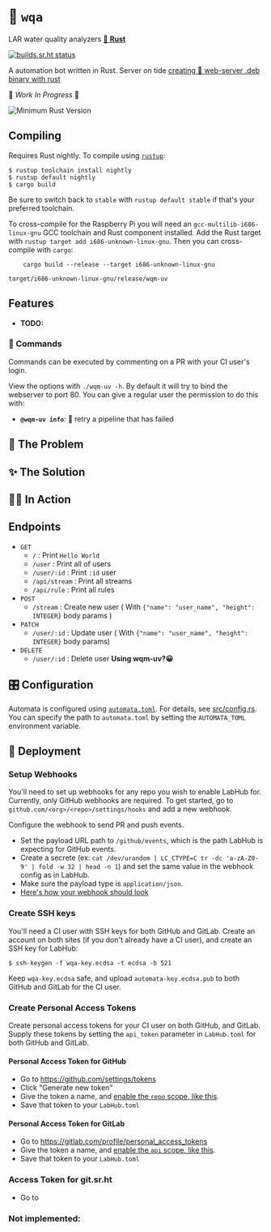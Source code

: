 #  `wqa`

LAR water quality analyzers  [🦀 **Rust**](https://github.com/wasmerio/wasmer-rust-example)

<!-- ![pipeline status](https://travis-ci.org/lar-ag/wqm-uv.svg?branch=master) -->
[![builds.sr.ht status](https://builds.sr.ht/~asmolkov/wqa/.build.yml.svg)](https://builds.sr.ht/~asmolkov/wqa/.build.yml?)


A automation bot written in Rust.
Server on tide [creating 🌊 web-server .deb binary with rust](https://gill.net.in/posts/creating-web-server-deb-binary-with-rust/)

🚧 _Work In Progress_ 🚧

![Minimum Rust Version][min-rust-badge]

## Compiling

Requires Rust nightly. To compile using [`rustup`](https://rustup.rs/):

```ShellSession
$ rustup toolchain install nightly
$ rustup default nightly
$ cargo build
```

Be sure to switch back to `stable` with `rustup default stable` if that's your preferred toolchain.


To cross-compile for the Raspberry Pi you will need an
`gcc-multilib-i686-linux-gnu` GCC toolchain and Rust component installed. Add the Rust target
with `rustup target add i686-unknown-linux-gnu`. Then you can
cross-compile with `cargo`:

```ShellSession
    cargo build --release --target i686-unknown-linux-gnu
```

`target/i686-unknown-linux-gnu/release/wqm-uv`


[ui]: https://user-images.githubusercontent.com/383250/59148363-53188c80-8a08-11e9-9b29-9cac56809ee2.png "Automaat UI Example"

## Features

-  **TODO:**

### :bookmark_tabs: Commands
Commands can be executed by commenting on a PR with your CI user's login.

View the options with `./wqm-uv -h`. By default it will try to bind the
webserver to port 80. You can give a regular user the permission to do this
with:

- **`@wqm-uv info`**:  retry a pipeline that has failed

##  The Problem


## ✨ The Solution


## 🏃‍♀️ In Action

## Endpoints

- `GET`
  - `/`  :  Print `Hello World`
  - `/user` : Print all of users
  - `/user/:id` : Print `:id` user
  - `/api/stream` : Print all streams
  - `/api/rule` : Print all rules
- `POST`
  -  `/stream` : Create new user ( With `{"name": "user_name", "height": INTEGER}` body params )
- `PATCH`
   - `/user/:id` : Update user ( With `{"name": "user_name", "height": INTEGER}` body params)
- `DELETE`
  - `/user/:id` : Delete user
**Using wqm-uv?😀**



## 🎛 Configuration

Automata is configured using [`automata.toml`](automata.toml). For details, see [src/config.rs](src/config.rs). You can specify the path to `automata.toml` by setting the `AUTOMATA_TOML` environment variable.

## 🚀 Deployment


### Setup Webhooks

You'll need to set up webhooks for any repo you wish to enable LabHub for. Currently, only GitHub webhooks are required. To get started, go to `github.com/<org>/<repo>/settings/hooks` and add a new webhook.

Configure the webhook to send PR and push events.

- Set the payload URL path to `/github/events`, which is the path LabHub is expecting for GitHub events.
- Create a secrete (ex: `cat /dev/urandom | LC_CTYPE=C tr -dc 'a-zA-Z0-9' | fold -w 32 | head -n 1`) and set the same value in the webhook config as in LabHub.
- Make sure the payload type is `application/json`.
- [Here's how your webhook should look](docs/github-webhook-config.png)

### Create SSH keys

You'll need a CI user with SSH keys for both GitHub and GitLab. Create an account on both sites (if you don't already have a CI user), and create an SSH key for LabHub:

```ShellSession
$ ssh-keygen -f wqa-key.ecdsa -t ecdsa -b 521
```

Keep `wqa-key.ecdsa` safe, and upload `automata-key.ecdsa.pub` to both GitHub and GitLab for the CI user.

### Create Personal Access Tokens

Create personal access tokens for your CI user on both GitHub, and GitLab. Supply these tokens by setting the `api_token` parameter in `LabHub.toml` for both GitHub and GitLab.

#### Personal Access Token for GitHub

- Go to https://github.com/settings/tokens
- Click "Generate new token"
- Give the token a name, and [enable the `repo` scope, like this](docs/github-personal-access-token.png).
- Save that token to your `LabHub.toml`

#### Personal Access Token for GitLab

- Go to https://gitlab.com/profile/personal_access_tokens
- Give the token a name, and [enable the `api` scope, like this](docs/gitlab-personal-access-token.png).
- Save that token to your `LabHub.toml`

### Access Token for git.sr.ht
- Go to

### Not implemented:




<!-- Badges -->
[min-rust-badge]: https://img.shields.io/badge/rustc-1.38+-blue.svg

